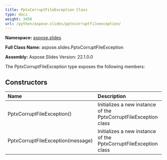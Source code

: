```yaml
---
title: PptxCorruptFileException Class
type: docs
weight: 3450
url: /python/aspose.slides/pptxcorruptfileexception/
---
```




**Namespace:** [aspose.slides](/python/aspose.slides/)

**Full Class Name:** aspose.slides.PptxCorruptFileException

**Assembly:**  Aspose.Slides Version: 22.1.0.0

The PptxCorruptFileException type exposes the following members:
## **Constructors**
|**Name**|**Description**|
| :- | :- |
|PptxCorruptFileException()|Initializes a new instance of the PptxCorruptFileException class|
|PptxCorruptFileException(message)|Initializes a new instance of the PptxCorruptFileException class|
